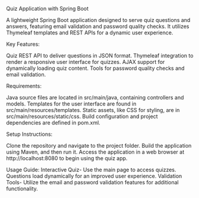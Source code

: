 Quiz Application with Spring Boot

A lightweight Spring Boot application designed to serve quiz questions and answers, featuring email validation and password quality checks. It utilizes Thymeleaf templates and REST APIs for a dynamic user experience.

Key Features:

Quiz REST API to deliver questions in JSON format.
Thymeleaf integration to render a responsive user interface for quizzes.
AJAX support for dynamically loading quiz content.
Tools for password quality checks and email validation.

Requirements:

Java source files are located in src/main/java, containing controllers and models.
Templates for the user interface are found in src/main/resources/templates.
Static assets, like CSS for styling, are in src/main/resources/static/css.
Build configuration and project dependencies are defined in pom.xml.

Setup Instructions:

Clone the repository and navigate to the project folder.
Build the application using Maven, and then run it.
Access the application in a web browser at http://localhost:8080 to begin using the quiz app.

Usage Guide:
Interactive Quiz-
Use the main page to access quizzes. Questions load dynamically for an improved user experience.
Validation Tools-
Utilize the email and password validation features for additional functionality.

